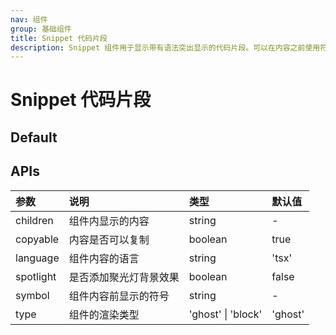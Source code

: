 ```yaml
---
nav: 组件
group: 基础组件
title: Snippet 代码片段
description: Snippet 组件用于显示带有语法突出显示的代码片段。可以在内容之前使用符号和语法突出显示的语言进行自定义。该组件还可以通过默认包含的 CopyButton 进行复制
---
```


# Snippet 代码片段

## Default

<code src="./demos/index.tsx" nopadding></code>

## APIs

| 参数      | 说明                   | 类型               | 默认值  |
| :-------- | :--------------------- | :----------------- | :------ |
| children  | 组件内显示的内容       | string             | -       |
| copyable  | 内容是否可以复制       | boolean            | true    |
| language  | 组件内容的语言         | string             | 'tsx'   |
| spotlight | 是否添加聚光灯背景效果 | boolean            | false   |
| symbol    | 组件内容前显示的符号   | string             | -       |
| type      | 组件的渲染类型         | 'ghost' \| 'block' | 'ghost' |
